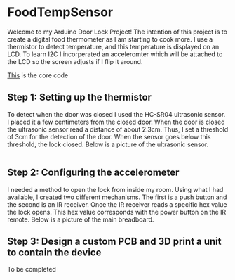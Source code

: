 # FoodTempSensor

Welcome to my Arduino Door Lock Project!
The intention of this project is to create a digital food thermometer as I am starting to cook more.
I use a thermistor to detect temperature, and this temperature is displayed on an LCD. 
To learn I2C I incorperated an acceleromter which will be attached to the LCD so the screen adjusts if I flip it around.
  
[This](https://github.com/PierceMckinnon/FoodTempSensor/tree/master/Core) is the core code
## Step 1: Setting up the thermistor
To detect when the door was closed I used the HC-SR04 ultrasonic sensor. I placed it a few centimeters from the closed door. When the door is closed the ultrasonic sensor read a distance of about 2.3cm. Thus, I set a threshold of 3cm for the detection of the door. When the sensor goes below this threshold, the lock closed. Below is a picture of the ultrasonic sensor.  
  
![]()   
## Step 2: Configuring the accelerometer
I needed a method to open the lock from inside my room. Using what I had available, I created two different mechanisms. The first is a push button and the second is an IR receiver. Once the IR receiver reads a specific hex value the lock opens. This hex value corresponds with the power button on the IR remote. Below is a picture of the main breadboard.  
    
## Step 3: Design a custom PCB and 3D print a unit to contain the device
To be completed 
  

